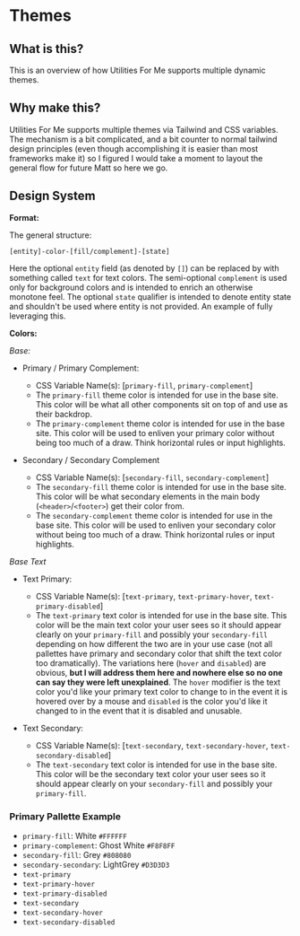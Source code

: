 # Themes

## What is this?

This is an overview of how Utilities For Me supports multiple dynamic themes.

## Why make this?

Utilities For Me supports multiple themes via Tailwind and CSS variables. The mechanism is a bit complicated, and a bit counter to normal tailwind design principles (even though accomplishing it is easier than most frameworks make it) so I figured I would take a moment to layout the general flow for future Matt so here we go.

## Design System

**Format:**

The general structure:

`[entity]-color-[fill/complement]-[state]`

Here the optional `entity` field (as denoted by `[]`) can be replaced by with something called `text` for text colors. The semi-optional `complement` is used only for background colors and is intended to enrich an otherwise monotone feel. The optional `state` qualifier is intended to denote entity state and shouldn't be used where entity is not provided. An example of fully leveraging this.

**Colors:**

*Base:*

- Primary / Primary Complement:
    - CSS Variable Name(s): [`primary-fill`, `primary-complement`]
    - The `primary-fill` theme color is intended for use in the base site. This color will be what all other components sit on top of and use as their backdrop.  
    - The `primary-complement` theme color is intended for use in the base site. This color will be used to enliven your primary color without being too much of a draw. Think horizontal rules or input highlights.

- Secondary / Secondary Complement 
    - CSS Variable Name(s): [`secondary-fill`, `secondary-complement`]
    - The `secondary-fill` theme color is intended for use in the base site. This color will be what secondary elements in the main body (`<header>`/`<footer>`) get their color from.
    - The `secondary-complement` theme color is intended for use in the base site. This color will be used to enliven your secondary color without being too much of a draw. Think horizontal rules or input highlights.

*Base Text*

- Text Primary:
    - CSS Variable Name(s): [`text-primary`, `text-primary-hover`, `text-primary-disabled`]
    - The `text-primary` text color is intended for use in the base site. This color will be the main text color your user sees so it should appear clearly on your `primary-fill` and possibly your `secondary-fill` depending on how different the two are in your use case (not all pallettes have primary and secondary color that shift the text color too dramatically). The variations here (`hover` and `disabled`) are obvious, **but I will address them here and nowhere else so no one can say they were left unexplained**. The `hover` modifier is the text color you'd like your primary text color to change to in the event it is hovered over by a mouse and `disabled` is the color you'd like it changed to in the event that it is disabled and unusable.

- Text Secondary:
    - CSS Variable Name(s): [`text-secondary`, `text-secondary-hover`, `text-secondary-disabled`]
    - The `text-secondary` text color is intended for use in the base site. This color will be the secondary text color your user sees so it should appear clearly on your `secondary-fill` and possibly your `primary-fill`.

### Primary Pallette Example

- `primary-fill`: White `#FFFFFF`
- `primary-complement`: Ghost White `#F8F8FF`
- `secondary-fill`: Grey `#808080`
- `secondary-secondary`: LightGrey `#D3D3D3`
- `text-primary`
- `text-primary-hover`
- `text-primary-disabled`
- `text-secondary`
- `text-secondary-hover`
- `text-secondary-disabled`